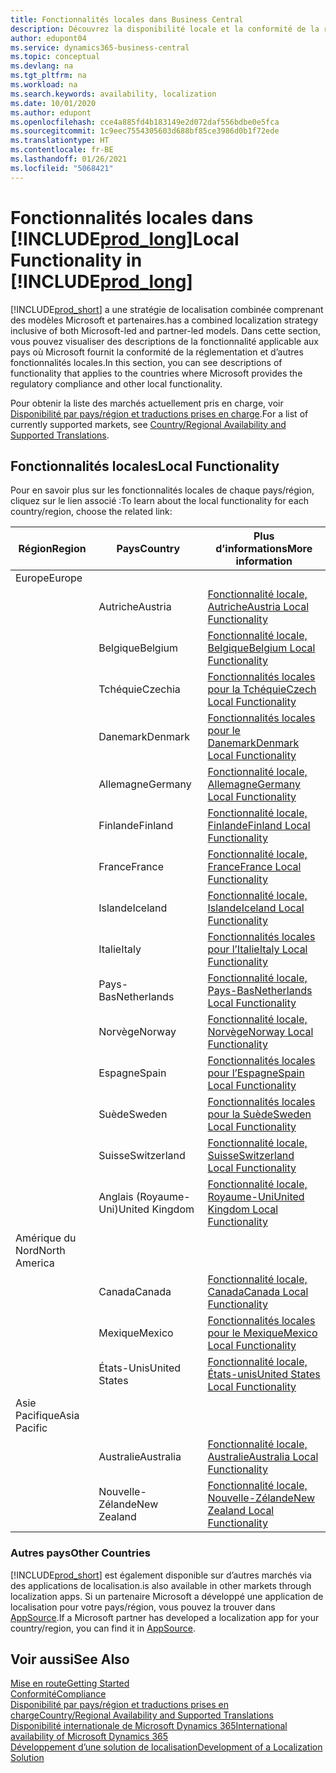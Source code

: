 ```yaml
---
title: Fonctionnalités locales dans Business Central
description: Découvrez la disponibilité locale et la conformité de la réglementation de Business Central pour les pays où Microsoft offre les fonctionnalités locales.
author: edupont04
ms.service: dynamics365-business-central
ms.topic: conceptual
ms.devlang: na
ms.tgt_pltfrm: na
ms.workload: na
ms.search.keywords: availability, localization
ms.date: 10/01/2020
ms.author: edupont
ms.openlocfilehash: cce4a885fd4b183149e2d072daf556bdbe0e5fca
ms.sourcegitcommit: 1c9eec7554305603d688bf85ce3986d0b1f72ede
ms.translationtype: HT
ms.contentlocale: fr-BE
ms.lasthandoff: 01/26/2021
ms.locfileid: "5068421"
---
```

# <a name="local-functionality-in-prod_long"></a><span data-ttu-id="f0f81-103">Fonctionnalités locales dans [!INCLUDE[prod_long](includes/prod_long.md)]</span><span class="sxs-lookup"><span data-stu-id="f0f81-103">Local Functionality in [!INCLUDE[prod_long](includes/prod_long.md)]</span></span>

[!INCLUDE[prod_short](includes/prod_short.md)] <span data-ttu-id="f0f81-104">a une stratégie de localisation combinée comprenant des modèles Microsoft et partenaires.</span><span class="sxs-lookup"><span data-stu-id="f0f81-104">has a combined localization strategy inclusive of both Microsoft-led and partner-led models.</span></span> <span data-ttu-id="f0f81-105">Dans cette section, vous pouvez visualiser des descriptions de la fonctionnalité applicable aux pays où Microsoft fournit la conformité de la réglementation et d’autres fonctionnalités locales.</span><span class="sxs-lookup"><span data-stu-id="f0f81-105">In this section, you can see descriptions of functionality that applies to the countries where Microsoft provides the regulatory compliance and other local functionality.</span></span>  

<span data-ttu-id="f0f81-106">Pour obtenir la liste des marchés actuellement pris en charge, voir [Disponibilité par pays/région et traductions prises en charge](/dynamics365/business-central/dev-itpro/compliance/apptest-countries-and-translations?toc=/dynamics365/business-central/toc.json).</span><span class="sxs-lookup"><span data-stu-id="f0f81-106">For a list of currently supported markets, see [Country/Regional Availability and Supported Translations](/dynamics365/business-central/dev-itpro/compliance/apptest-countries-and-translations?toc=/dynamics365/business-central/toc.json).</span></span>  

## <a name="local-functionality"></a><span data-ttu-id="f0f81-107">Fonctionnalités locales</span><span class="sxs-lookup"><span data-stu-id="f0f81-107">Local Functionality</span></span>

<span data-ttu-id="f0f81-108">Pour en savoir plus sur les fonctionnalités locales de chaque pays/région, cliquez sur le lien associé :</span><span class="sxs-lookup"><span data-stu-id="f0f81-108">To learn about the local functionality for each country/region, choose the related link:</span></span>

| <span data-ttu-id="f0f81-109">Région</span><span class="sxs-lookup"><span data-stu-id="f0f81-109">Region</span></span> | <span data-ttu-id="f0f81-110">Pays</span><span class="sxs-lookup"><span data-stu-id="f0f81-110">Country</span></span> | <span data-ttu-id="f0f81-111">Plus d’informations</span><span class="sxs-lookup"><span data-stu-id="f0f81-111">More information</span></span> |
| --- | --- |--- |
| <span data-ttu-id="f0f81-112">Europe</span><span class="sxs-lookup"><span data-stu-id="f0f81-112">Europe</span></span> |  | |
|        | <span data-ttu-id="f0f81-113">Autriche</span><span class="sxs-lookup"><span data-stu-id="f0f81-113">Austria</span></span> | [<span data-ttu-id="f0f81-114">Fonctionnalité locale, Autriche</span><span class="sxs-lookup"><span data-stu-id="f0f81-114">Austria Local Functionality</span></span>](localfunctionality/austria/austria-local-functionality.md) |
|        | <span data-ttu-id="f0f81-115">Belgique</span><span class="sxs-lookup"><span data-stu-id="f0f81-115">Belgium</span></span> | [<span data-ttu-id="f0f81-116">Fonctionnalité locale, Belgique</span><span class="sxs-lookup"><span data-stu-id="f0f81-116">Belgium Local Functionality</span></span>](localfunctionality/belgium/belgium-local-functionality.md) |
|        | <span data-ttu-id="f0f81-117">Tchéquie</span><span class="sxs-lookup"><span data-stu-id="f0f81-117">Czechia</span></span> | [<span data-ttu-id="f0f81-118">Fonctionnalités locales pour la Tchéquie</span><span class="sxs-lookup"><span data-stu-id="f0f81-118">Czech Local Functionality</span></span>](localfunctionality/czech/czech-local-functionality.md) |
|        | <span data-ttu-id="f0f81-119">Danemark</span><span class="sxs-lookup"><span data-stu-id="f0f81-119">Denmark</span></span> | [<span data-ttu-id="f0f81-120">Fonctionnalités locales pour le Danemark</span><span class="sxs-lookup"><span data-stu-id="f0f81-120">Denmark Local Functionality</span></span>](localfunctionality/denmark/denmark-local-functionality.md) |
|        | <span data-ttu-id="f0f81-121">Allemagne</span><span class="sxs-lookup"><span data-stu-id="f0f81-121">Germany</span></span> | [<span data-ttu-id="f0f81-122">Fonctionnalité locale, Allemagne</span><span class="sxs-lookup"><span data-stu-id="f0f81-122">Germany Local Functionality</span></span>](localfunctionality/germany/germany-local-functionality.md) |
|        | <span data-ttu-id="f0f81-123">Finlande</span><span class="sxs-lookup"><span data-stu-id="f0f81-123">Finland</span></span> | [<span data-ttu-id="f0f81-124">Fonctionnalité locale, Finlande</span><span class="sxs-lookup"><span data-stu-id="f0f81-124">Finland Local Functionality</span></span>](localfunctionality/finland/finland-local-functionality.md) |
|        | <span data-ttu-id="f0f81-125">France</span><span class="sxs-lookup"><span data-stu-id="f0f81-125">France</span></span> | [<span data-ttu-id="f0f81-126">Fonctionnalité locale, France</span><span class="sxs-lookup"><span data-stu-id="f0f81-126">France Local Functionality</span></span>](localfunctionality/france/france-local-functionality.md) |
|        | <span data-ttu-id="f0f81-127">Islande</span><span class="sxs-lookup"><span data-stu-id="f0f81-127">Iceland</span></span> | [<span data-ttu-id="f0f81-128">Fonctionnalité locale, Islande</span><span class="sxs-lookup"><span data-stu-id="f0f81-128">Iceland Local Functionality</span></span>](localfunctionality/iceland/iceland-local-functionality.md) |
|        | <span data-ttu-id="f0f81-129">Italie</span><span class="sxs-lookup"><span data-stu-id="f0f81-129">Italy</span></span> | [<span data-ttu-id="f0f81-130">Fonctionnalités locales pour l’Italie</span><span class="sxs-lookup"><span data-stu-id="f0f81-130">Italy Local Functionality</span></span>](localfunctionality/italy/italy-local-functionality.md) |
|        | <span data-ttu-id="f0f81-131">Pays-Bas</span><span class="sxs-lookup"><span data-stu-id="f0f81-131">Netherlands</span></span> | [<span data-ttu-id="f0f81-132">Fonctionnalité locale, Pays-Bas</span><span class="sxs-lookup"><span data-stu-id="f0f81-132">Netherlands Local Functionality</span></span>](localfunctionality/netherlands/netherlands-local-functionality.md) |
|        | <span data-ttu-id="f0f81-133">Norvège</span><span class="sxs-lookup"><span data-stu-id="f0f81-133">Norway</span></span> | [<span data-ttu-id="f0f81-134">Fonctionnalité locale, Norvège</span><span class="sxs-lookup"><span data-stu-id="f0f81-134">Norway Local Functionality</span></span>](localfunctionality/norway/norway-local-functionality.md) |
|        | <span data-ttu-id="f0f81-135">Espagne</span><span class="sxs-lookup"><span data-stu-id="f0f81-135">Spain</span></span> | [<span data-ttu-id="f0f81-136">Fonctionnalités locales pour l’Espagne</span><span class="sxs-lookup"><span data-stu-id="f0f81-136">Spain Local Functionality</span></span>](localfunctionality/spain/spain-local-functionality.md) |
|        | <span data-ttu-id="f0f81-137">Suède</span><span class="sxs-lookup"><span data-stu-id="f0f81-137">Sweden</span></span> | [<span data-ttu-id="f0f81-138">Fonctionnalités locales pour la Suède</span><span class="sxs-lookup"><span data-stu-id="f0f81-138">Sweden Local Functionality</span></span>](localfunctionality/sweden/sweden-local-functionality.md) |
|        | <span data-ttu-id="f0f81-139">Suisse</span><span class="sxs-lookup"><span data-stu-id="f0f81-139">Switzerland</span></span> | [<span data-ttu-id="f0f81-140">Fonctionnalité locale, Suisse</span><span class="sxs-lookup"><span data-stu-id="f0f81-140">Switzerland Local Functionality</span></span>](localfunctionality/switzerland/switzerland-local-functionality.md) |
|        | <span data-ttu-id="f0f81-141">Anglais (Royaume-Uni)</span><span class="sxs-lookup"><span data-stu-id="f0f81-141">United Kingdom</span></span> | [<span data-ttu-id="f0f81-142">Fonctionnalité locale, Royaume-Uni</span><span class="sxs-lookup"><span data-stu-id="f0f81-142">United Kingdom Local Functionality</span></span>](localfunctionality/unitedkingdom/united-kingdom-local-functionality.md) |
| <span data-ttu-id="f0f81-143">Amérique du Nord</span><span class="sxs-lookup"><span data-stu-id="f0f81-143">North America</span></span> |       |  |
|        | <span data-ttu-id="f0f81-144">Canada</span><span class="sxs-lookup"><span data-stu-id="f0f81-144">Canada</span></span>|[<span data-ttu-id="f0f81-145">Fonctionnalité locale, Canada</span><span class="sxs-lookup"><span data-stu-id="f0f81-145">Canada Local Functionality</span></span>](localfunctionality/canada/canada-local-functionality.md) |
|        | <span data-ttu-id="f0f81-146">Mexique</span><span class="sxs-lookup"><span data-stu-id="f0f81-146">Mexico</span></span> | [<span data-ttu-id="f0f81-147">Fonctionnalités locales pour le Mexique</span><span class="sxs-lookup"><span data-stu-id="f0f81-147">Mexico Local Functionality</span></span>](localfunctionality/mexico/mexico-local-functionality.md) |
|        | <span data-ttu-id="f0f81-148">États-Unis</span><span class="sxs-lookup"><span data-stu-id="f0f81-148">United States</span></span>|[<span data-ttu-id="f0f81-149">Fonctionnalité locale, États-unis</span><span class="sxs-lookup"><span data-stu-id="f0f81-149">United States Local Functionality</span></span>](localfunctionality/unitedstates/united-states-local-functionality.md) |
| <span data-ttu-id="f0f81-150">Asie Pacifique</span><span class="sxs-lookup"><span data-stu-id="f0f81-150">Asia Pacific</span></span> |       |  |
|        | <span data-ttu-id="f0f81-151">Australie</span><span class="sxs-lookup"><span data-stu-id="f0f81-151">Australia</span></span> | [<span data-ttu-id="f0f81-152">Fonctionnalité locale, Australie</span><span class="sxs-lookup"><span data-stu-id="f0f81-152">Australia Local Functionality</span></span>](localfunctionality/australia/australia-local-functionality.md) |
|        | <span data-ttu-id="f0f81-153">Nouvelle-Zélande</span><span class="sxs-lookup"><span data-stu-id="f0f81-153">New Zealand</span></span> | [<span data-ttu-id="f0f81-154">Fonctionnalité locale, Nouvelle-Zélande</span><span class="sxs-lookup"><span data-stu-id="f0f81-154">New Zealand Local Functionality</span></span>](localfunctionality/newzealand/new-zealand-local-functionality.md) |

### <a name="other-countries"></a><span data-ttu-id="f0f81-155">Autres pays</span><span class="sxs-lookup"><span data-stu-id="f0f81-155">Other Countries</span></span>

[!INCLUDE[prod_short](includes/prod_short.md)] <span data-ttu-id="f0f81-156">est également disponible sur d’autres marchés via des applications de localisation.</span><span class="sxs-lookup"><span data-stu-id="f0f81-156">is also available in other markets through localization apps.</span></span> <span data-ttu-id="f0f81-157">Si un partenaire Microsoft a développé une application de localisation pour votre pays/région, vous pouvez la trouver dans [AppSource](https://go.microsoft.com/fwlink/?linkid=2081646).</span><span class="sxs-lookup"><span data-stu-id="f0f81-157">If a Microsoft partner has developed a localization app for your country/region, you can find it in [AppSource](https://go.microsoft.com/fwlink/?linkid=2081646).</span></span>

## <a name="see-also"></a><span data-ttu-id="f0f81-158">Voir aussi</span><span class="sxs-lookup"><span data-stu-id="f0f81-158">See Also</span></span>

[<span data-ttu-id="f0f81-159">Mise en route</span><span class="sxs-lookup"><span data-stu-id="f0f81-159">Getting Started</span></span>](product-get-started.md)  
[<span data-ttu-id="f0f81-160">Conformité</span><span class="sxs-lookup"><span data-stu-id="f0f81-160">Compliance</span></span>](compliance/compliance-overview.md)  
[<span data-ttu-id="f0f81-161">Disponibilité par pays/région et traductions prises en charge</span><span class="sxs-lookup"><span data-stu-id="f0f81-161">Country/Regional Availability and Supported Translations</span></span>](/dynamics365/business-central/dev-itpro/compliance/apptest-countries-and-translations?toc=/dynamics365/business-central/toc.json)  
[<span data-ttu-id="f0f81-162">Disponibilité internationale de Microsoft Dynamics 365</span><span class="sxs-lookup"><span data-stu-id="f0f81-162">International availability of Microsoft Dynamics 365</span></span>](/dynamics365/get-started/availability)  
[<span data-ttu-id="f0f81-163">Développement d’une solution de localisation</span><span class="sxs-lookup"><span data-stu-id="f0f81-163">Development of a Localization Solution</span></span>](/dynamics365/business-central/dev-itpro/developer/readiness/readiness-develop-localization)  
